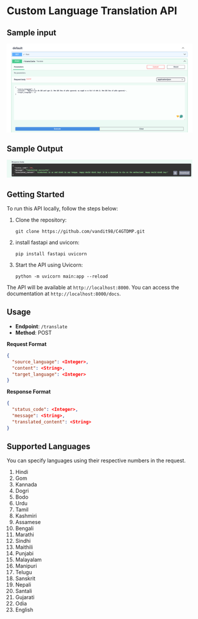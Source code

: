 
# Custom Language Translation API

## Sample input
![alt text](image.png)

## Sample Output
![alt text](image-1.png)
## Getting Started
To run this API locally, follow the steps below:

1. Clone the repository:

   ```
   git clone https://github.com/vandit98/C4GTDMP.git
   ```

2. install fastapi and uvicorn:

   ```
   pip install fastapi uvicorn
   ```
   
3. Start the API using Uvicorn:

   ```
   python -m uvicorn main:app --reload
   ```

The API will be available at `http://localhost:8000`. You can access the documentation at `http://localhost:8000/docs`.

## Usage
- **Endpoint**: `/translate`
- **Method**: POST

**Request Format**
```json
{
  "source_language": <Integer>,
  "content": <String>,
  "target_language": <Integer>
}
```

**Response Format**
```json
{
  "status_code": <Integer>,
  "message": <String>,
  "translated_content": <String>
}
```

## Supported Languages
You can specify languages using their respective numbers in the request.

1. Hindi
2. Gom
3. Kannada
4. Dogri
5. Bodo
6. Urdu
7. Tamil
8. Kashmiri
9. Assamese
10. Bengali
11. Marathi
12. Sindhi
13. Maithili
14. Punjabi
15. Malayalam
16. Manipuri
17. Telugu
18. Sanskrit
19. Nepali
20. Santali
21. Gujarati
22. Odia
23. English

